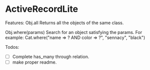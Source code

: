 # ActiveRecordLite

Features:
Obj.all Returns all the objects of the same class.

Obj.where(params) Search for an object satisfying the params.
For example:  Cat.where("name => ? AND color => ?", "sennacy", "black")

Todos:
- [ ] Complete has_many through relation.
- [ ] make proper readme.
